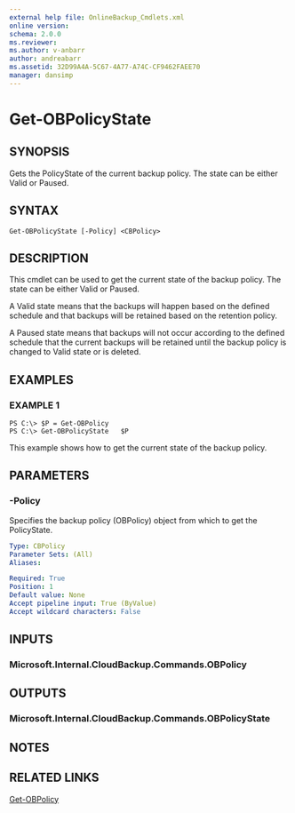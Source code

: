 ```yaml
---
external help file: OnlineBackup_Cmdlets.xml
online version: 
schema: 2.0.0
ms.reviewer:
ms.author: v-anbarr
author: andreabarr
ms.assetid: 32D99A4A-5C67-4A77-A74C-CF9462FAEE70
manager: dansimp
---
```


# Get-OBPolicyState

## SYNOPSIS
Gets the PolicyState of the current backup policy.
The state can be either Valid or Paused.

## SYNTAX

```
Get-OBPolicyState [-Policy] <CBPolicy>
```

## DESCRIPTION
This cmdlet can be used to get the current state of the backup policy.
The state can be either Valid or Paused.

A Valid state means that the backups will happen based on the defined schedule and that backups will be retained based on the retention policy.

A Paused state means that backups will not occur according to the defined schedule that the current backups will be retained until the backup policy is changed to Valid state or is deleted.

## EXAMPLES

### EXAMPLE 1
```
PS C:\> $P = Get-OBPolicy
PS C:\> Get-OBPolicyState   $P
```

This example shows how to get the current state of the backup policy.

## PARAMETERS

### -Policy
Specifies the backup policy (OBPolicy) object from which to get the PolicyState.

```yaml
Type: CBPolicy
Parameter Sets: (All)
Aliases: 

Required: True
Position: 1
Default value: None
Accept pipeline input: True (ByValue)
Accept wildcard characters: False
```

## INPUTS

### Microsoft.Internal.CloudBackup.Commands.OBPolicy

## OUTPUTS

### Microsoft.Internal.CloudBackup.Commands.OBPolicyState

## NOTES

## RELATED LINKS

[Get-OBPolicy](./Get-OBPolicy.md)

